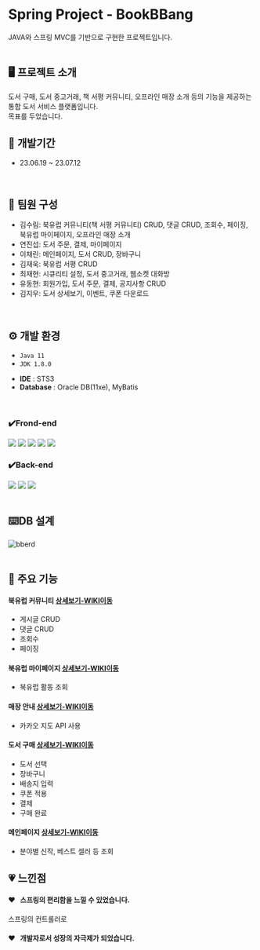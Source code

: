 # Spring Project - BookBBang
JAVA와 스프링 MVC를 기반으로 구현한 프로젝트입니다.  
<br/>

## 🖥 프로젝트 소개
도서 구매, 도서 중고거래, 책 서평 커뮤니티, 오프라인 매장 소개 등의 기능을 제공하는 통합 도서 서비스 플랫폼입니다.  
목표를 두었습니다.
<br/>


## 📅 개발기간
* 23.06.19 ~ 23.07.12  
<br/>

## :two_men_holding_hands: 팀원 구성
 - 김수림: 북유럽 커뮤니티(책 서평 커뮤니티) CRUD, 댓글 CRUD, 조회수, 페이징, 북유럽 마이페이지, 오프라인 매장 소개
 - 연진섭: 도서 주문, 결제, 마이페이지
 - 이채린: 메인페이지, 도서 CRUD, 장바구니
 - 김재욱: 북유럽 서평 CRUD
 - 최재현: 시큐리티 설정, 도서 중고거래, 웹소켓 대화방
 - 유동현: 회원가입, 도서 주문, 결제, 공지사항 CRUD
 - 김지우: 도서 상세보기, 이벤트, 쿠폰 다운로드  
<br/>
  
## ⚙ 개발 환경
* `Java 11`
* `JDK 1.8.0`
- **IDE** : STS3
- **Database** : Oracle DB(11xe), MyBatis  
<br/>

### ✔️Frond-end
<img src="https://img.shields.io/badge/HTML-E34F26?style=for-the-badge&logo=HTML5&logoColor=white"> <img src="https://img.shields.io/badge/Css-1572B6?style=for-the-badge&logo=Css3&logoColor=white"> <img src="https://img.shields.io/badge/JavaScript-F7DF1E?style=for-the-badge&logo=JavaScript&logoColor=white"> <img src="https://img.shields.io/badge/jquery-0769AD?style=for-the-badge&logo=jquery&logoColor=white"> <img src="https://img.shields.io/badge/bootstrap-7952B3?style=for-the-badge&logo=bootstrap&logoColor=white">
### ✔️Back-end
<img src="https://img.shields.io/badge/JAVA-007396?style=for-the-badge&logo=java&logoColor=white"> <img src="https://img.shields.io/badge/spring-6DB33F?style=for-the-badge&logo=spring&logoColor=white"> <img src="https://img.shields.io/badge/oracle-F80000?style=for-the-badge&logo=oracle&logoColor=white">  
<br/>

## :keyboard:DB 설계
![bberd](https://github.com/tnfladl9926/Bookbbang-Spring/assets/134984241/1d63244f-f092-4164-acb5-3b157649a52e)  
<br/>

## 📌 주요 기능

#### 북유럽 커뮤니티 [상세보기-WIKI이동](https://github.com/tnfladl9926/Bookbbang-spring/wiki/%EC%A3%BC%EC%9A%94-%EA%B8%B0%EB%8A%A5-%EC%86%8C%EA%B0%9C(%EB%B6%81%EC%9C%A0%EB%9F%BD-%EC%BB%A4%EB%AE%A4%EB%8B%88%ED%8B%B0))
  - 게시글 CRUD
  - 댓글 CRUD
  - 조회수
  - 페이징

#### 북유럽 마이페이지 [상세보기-WIKI이동](https://github.com/tnfladl9926/Bookbbang-spring/wiki/%EC%A3%BC%EC%9A%94-%EA%B8%B0%EB%8A%A5-%EC%86%8C%EA%B0%9C(%EB%B6%81%EC%9C%A0%EB%9F%BD-%EB%A7%88%EC%9D%B4%ED%8E%98%EC%9D%B4%EC%A7%80))
  - 북유럽 활동 조회

#### 매장 안내 [상세보기-WIKI이동](https://github.com/tnfladl9926/Bookbbang-spring/wiki/%EC%A3%BC%EC%9A%94-%EA%B8%B0%EB%8A%A5-%EC%86%8C%EA%B0%9C(%EB%A7%A4%EC%9E%A5-%EC%95%88%EB%82%B4))
  - 카카오 지도 API 사용

#### 도서 구매 [상세보기-WIKI이동](https://github.com/tnfladl9926/Bookbbang-spring/wiki/%EC%A3%BC%EC%9A%94-%EA%B8%B0%EB%8A%A5-%EC%86%8C%EA%B0%9C(%EB%8F%84%EC%84%9C-%EA%B5%AC%EB%A7%A4))
  - 도서 선택
  - 장바구니
  - 배송지 입력
  - 쿠폰 적용
  - 결제
  - 구매 완료

#### 메인페이지 [상세보기-WIKI이동](https://github.com/tnfladl9926/Bookbbang-spring/wiki/%EC%A3%BC%EC%9A%94-%EA%B8%B0%EB%8A%A5-%EC%86%8C%EA%B0%9C(%EB%A9%94%EC%9D%B8-%ED%8E%98%EC%9D%B4%EC%A7%80))
  - 분야별 신작, 베스트 셀러 등 조회

## :heartpulse: 느낀점  
#### :heart: &nbsp; 스프링의 편리함을 느낄 수 있었습니다.  
스프링의 컨트롤러로 
#### :heart: &nbsp; 개발자로서 성장의 자극제가 되었습니다. 

<br/>
